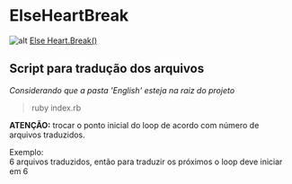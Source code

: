 # ElseHeartBreak

![alt](https://steamcdn-a.akamaihd.net/steam/apps/400110/header.jpg?t=1447377823)
[Else Heart.Break()](https://store.steampowered.com/app/400110/Else_HeartBreak/)

## Script para tradução dos arquivos

*Considerando  que a pasta 'English' esteja na raiz do projeto*
> ruby index.rb

**ATENÇÃO:** trocar o ponto inicial do loop de acordo com número de arquivos traduzidos.

Exemplo:  
6 arquivos traduzidos, então para traduzir os próximos o loop deve iniciar em 6
